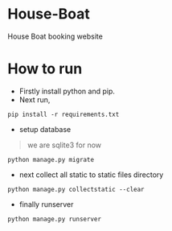 # House-Boat
House Boat booking website


# How to run
- Firstly install python and pip.
- Next run,
```
pip install -r requirements.txt
```
- setup database
> we are sqlite3 for now
```
python manage.py migrate
```
- next collect all static to static files directory
```
python manage.py collectstatic --clear
```
- finally runserver
```
python manage.py runserver
```